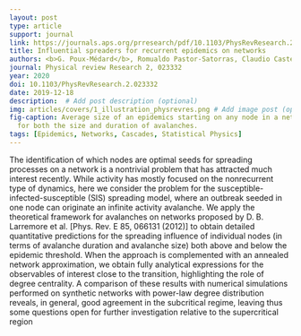 ```yaml
---
layout: post
type: article
support: journal
link: https://journals.aps.org/prresearch/pdf/10.1103/PhysRevResearch.2.023332
title: Influential spreaders for recurrent epidemics on networks
authors: <b>G. Poux-Médard</b>, Romualdo Pastor-Satorras, Claudio Castellano
journal: Physical review Research 2, 023332
year: 2020
doi: 10.1103/PhysRevResearch.2.023332
date: 2019-12-18
description:  # Add post description (optional)
img: articles/covers/1_illustration_physrevres.png # Add image post (optional)
fig-caption: Average size of an epidemics starting on any node in a network. In the main paper, we derive closed analytical expressions 
  for both the size and duration of avalanches.
tags: [Epidemics, Networks, Cascades, Statistical Physics]
---
```



The identification of which nodes are optimal seeds for spreading processes on a network is a nontrivial
problem that has attracted much interest recently. While activity has mostly focused on the nonrecurrent type of
dynamics, here we consider the problem for the susceptible-infected-susceptible (SIS) spreading model, where
an outbreak seeded in one node can originate an infinite activity avalanche. We apply the theoretical framework
for avalanches on networks proposed by D. B. Larremore et al. [Phys. Rev. E 85, 066131 (2012)] to obtain
detailed quantitative predictions for the spreading influence of individual nodes (in terms of avalanche duration
and avalanche size) both above and below the epidemic threshold. When the approach is complemented with an
annealed network approximation, we obtain fully analytical expressions for the observables of interest close to
the transition, highlighting the role of degree centrality. A comparison of these results with numerical simulations
performed on synthetic networks with power-law degree distribution reveals, in general, good agreement in the
subcritical regime, leaving thus some questions open for further investigation relative to the supercritical region